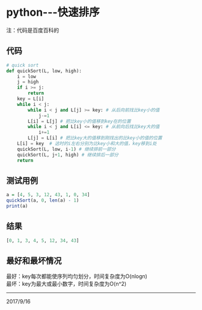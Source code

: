 # python---快速排序

注：代码是百度百科的  
## 代码
```python
# quick sort
def quickSort(L, low, high):
	i = low
	j = high
	if i >= j:
		return
	key = L[i]
	while i < j:
		while i < j and L[j] >= key: # 从后向前找比key小的值
			j-=1
		L[i] = L[j] # 把比key小的值移到key在的位置
		while i < j and L[i] <= key: # 从前向后找比key大的值
			i+=1
		L[j] = L[i] # 把比key大的值移到刚找出的比key小的值的位置
	L[i] = key  # 这时的i左右分别为比key小和大的值，key移到i处
	quickSort(L, low, i-1) # 继续排前一部分
	quickSort(L, j+1, high) # 继续排后一部分
	return
```

## 测试用例
```r
a = [4, 5, 3, 12, 43, 1, 0, 34]
quickSort(a, 0, len(a) - 1)
print(a)
```

## 结果
```r
[0, 1, 3, 4, 5, 12, 34, 43]
```

## 最好和最坏情况
最好：key每次都能使序列均匀划分，时间复杂度为O(nlogn)  
最坏：key为最大或最小数字，时间复杂度为O(n^2)  


---
2017/9/16  
